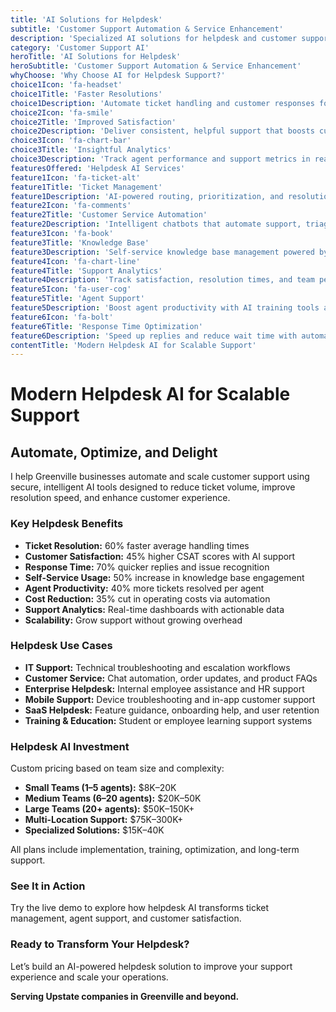 ```yaml
---
title: 'AI Solutions for Helpdesk'
subtitle: 'Customer Support Automation & Service Enhancement'
description: 'Specialized AI solutions for helpdesk and customer support in the Upstate Region. From ticket management and service automation to knowledge base optimization and support analytics—built for efficiency and satisfaction.'
category: 'Customer Support AI'
heroTitle: 'AI Solutions for Helpdesk'
heroSubtitle: 'Customer Support Automation & Service Enhancement'
whyChoose: 'Why Choose AI for Helpdesk Support?'
choice1Icon: 'fa-headset'
choice1Title: 'Faster Resolutions'
choice1Description: 'Automate ticket handling and customer responses for 60% faster resolutions'
choice2Icon: 'fa-smile'
choice2Title: 'Improved Satisfaction'
choice2Description: 'Deliver consistent, helpful support that boosts customer experience'
choice3Icon: 'fa-chart-bar'
choice3Title: 'Insightful Analytics'
choice3Description: 'Track agent performance and support metrics in real time with AI-driven insights'
featuresOffered: 'Helpdesk AI Services'
feature1Icon: 'fa-ticket-alt'
feature1Title: 'Ticket Management'
feature1Description: 'AI-powered routing, prioritization, and resolution automation for helpdesk tickets'
feature2Icon: 'fa-comments'
feature2Title: 'Customer Service Automation'
feature2Description: 'Intelligent chatbots that automate support, triage issues, and escalate when needed'
feature3Icon: 'fa-book'
feature3Title: 'Knowledge Base'
feature3Description: 'Self-service knowledge base management powered by AI for content optimization'
feature4Icon: 'fa-chart-line'
feature4Title: 'Support Analytics'
feature4Description: 'Track satisfaction, resolution times, and team performance with AI insights'
feature5Icon: 'fa-user-cog'
feature5Title: 'Agent Support'
feature5Description: 'Boost agent productivity with AI training tools and real-time assistive recommendations'
feature6Icon: 'fa-bolt'
feature6Title: 'Response Time Optimization'
feature6Description: 'Speed up replies and reduce wait time with automated suggestions and resolutions'
contentTitle: 'Modern Helpdesk AI for Scalable Support'
---
```


# Modern Helpdesk AI for Scalable Support

## Automate, Optimize, and Delight

I help Greenville businesses automate and scale customer support using secure, intelligent AI tools designed to reduce ticket volume, improve resolution speed, and enhance customer experience.

### Key Helpdesk Benefits

- **Ticket Resolution:** 60% faster average handling times
- **Customer Satisfaction:** 45% higher CSAT scores with AI support
- **Response Time:** 70% quicker replies and issue recognition
- **Self-Service Usage:** 50% increase in knowledge base engagement
- **Agent Productivity:** 40% more tickets resolved per agent
- **Cost Reduction:** 35% cut in operating costs via automation
- **Support Analytics:** Real-time dashboards with actionable data
- **Scalability:** Grow support without growing overhead

### Helpdesk Use Cases

- **IT Support:** Technical troubleshooting and escalation workflows
- **Customer Service:** Chat automation, order updates, and product FAQs
- **Enterprise Helpdesk:** Internal employee assistance and HR support
- **Mobile Support:** Device troubleshooting and in-app customer support
- **SaaS Helpdesk:** Feature guidance, onboarding help, and user retention
- **Training & Education:** Student or employee learning support systems

### Helpdesk AI Investment

Custom pricing based on team size and complexity:

- **Small Teams (1–5 agents):** $8K–20K
- **Medium Teams (6–20 agents):** $20K–50K
- **Large Teams (20+ agents):** $50K–150K+
- **Multi-Location Support:** $75K–300K+
- **Specialized Solutions:** $15K–40K

All plans include implementation, training, optimization, and long-term support.

### See It in Action

Try the live demo to explore how helpdesk AI transforms ticket management, agent support, and customer satisfaction.

### Ready to Transform Your Helpdesk?

Let’s build an AI-powered helpdesk solution to improve your support experience and scale your operations.

**Serving Upstate companies in Greenville and beyond.**
